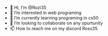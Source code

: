- 👋 Hi, I’m @Rozi35
- 👀 I’m interested in web programing
- 🌱 I’m currently learning programing in cs50
- 💞️ I’m looking to collaborate on any opurtunity
- 📫 How to reach me on my discord Ross35

<!---
Rozi35/Rozi35 is a ✨ special ✨ repository because its `README.md` (this file) appears on your GitHub profile.
You can click the Preview link to take a look at your changes.
--->
